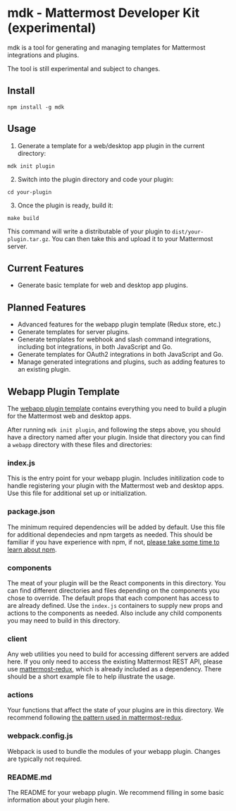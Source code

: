 # mdk - Mattermost Developer Kit (experimental)

mdk is a tool for generating and managing templates for Mattermost integrations and plugins.

The tool is still experimental and subject to changes.

## Install

```
npm install -g mdk
```

## Usage

1. Generate a template for a web/desktop app plugin in the current directory:
```
mdk init plugin
```

2. Switch into the plugin directory and code your plugin:
```
cd your-plugin
```

3. Once the plugin is ready, build it:
```
make build
```

This command will write a distributable of your plugin to `dist/your-plugin.tar.gz`. You can then take this and upload it to your Mattermost server.

## Current Features

* Generate basic template for web and desktop app plugins.

## Planned Features

* Advanced features for the webapp plugin template (Redux store, etc.)
* Generate templates for server plugins.
* Generate templates for webhook and slash command integrations, including bot integrations, in both JavaScript and Go.
* Generate templates for OAuth2 integrations in both JavaScript and Go.
* Manage generated integrations and plugins, such as adding features to an existing plugin.

## Webapp Plugin Template

The [webapp plugin template](https://github.com/mattermost/mdk/tree/master/templates/webapp) contains everything you need to build a plugin for the Mattermost web and desktop apps.

After running `mdk init plugin`, and following the steps above, you should have a directory named after your plugin. Inside that directory you can find a `webapp` directory with these files and directories:

### index.js

This is the entry point for your webapp plugin. Includes initilization code to handle registering your plugin with the Mattermost web and desktop apps. Use this file for additional set up or initialization.

### package.json

The minimum required dependencies will be added by default. Use this file for additional dependecies and npm targets as needed. This should be familiar if you have experience with npm, if not, [please take some time to learn about npm](https://www.npmjs.com/).

### components

The meat of your plugin will be the React components in this directory. You can find different directories and files depending on the components you chose to override. The default props that each component has access to are already defined. Use the `index.js` containers to supply new props and actions to the components as needed. Also include any child components you may need to build in this directory.

### client

Any web utilities you need to build for accessing different servers are added here. If you only need to access the existing Mattermost REST API, please use [mattermost-redux](https://github.com/mattermost/mattermost-redux), which is already included as a dependency. There should be a short example file to help illustrate the usage.

### actions

Your functions that affect the state of your plugins are in this directory. We recommend following [the pattern used in mattermost-redux](https://github.com/mattermost/mattermost-redux/blob/master/src/actions/users.js#L1253).

### webpack.config.js

Webpack is used to bundle the modules of your webapp plugin. Changes are typically not required.

### README.md

The README for your webapp plugin. We recommend filling in some basic information about your plugin here.
